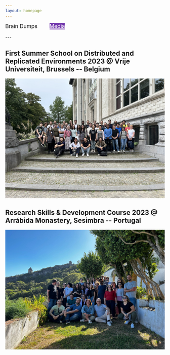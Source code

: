 ```yaml
---
layout: homepage
---
```

<div style="font-size: larger; float:top; margin-bottom: 1.0em;">
    <a>Brain Dumps</a>
    <a style="margin-left:2.0em; color: white; background-color: #763daf;" href="media.html">Media</a>
</div>
---

## First Summer School on Distributed and Replicated Environments 2023 @ Vrije Universiteit, Brussels -- Belgium
<img src="assets/img/DARE23.jpg" alt="DARE23">

## Research Skills & Development Course 2023 @ Arrábida Monastery, Sesimbra -- Portugal
<img src="assets/img/RSD23.jpeg" alt="RSD23">
